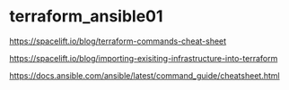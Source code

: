 # terraform_ansible01
https://spacelift.io/blog/terraform-commands-cheat-sheet

https://spacelift.io/blog/importing-exisiting-infrastructure-into-terraform

https://docs.ansible.com/ansible/latest/command_guide/cheatsheet.html
